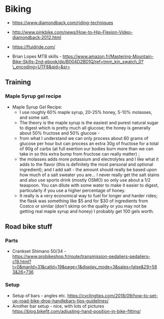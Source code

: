 # Biking

- <https://www.diamondback.com/riding-techniques>
- <http://www.pinkbike.com/news/How-to-Hip-Flexion-Video-diamondback-2012.html>
- <https://fluidride.com/>

- Brian Lopes MTB skills - <https://www.amazon.fr/Mastering-Mountain-Bike-Skills-2nd-ebook/dp/B004D2BD1Q/ref=tmm_kin_swatch_0?\_encoding=UTF8&qid=&sr=>

## Training

### Maple Syrup gel recipe

- Maple Syrup Gel Recipe:
  - I use roughly 60% maple syrup, 20-25% honey, 5-10% molasses, and
        some salt.
  - The theory is the maple syrup is the easiest and purest natural
        sugar to digest which is pretty much all glucose; the honey is
        generally about 50% fructose and 50% glucose -
  - from what I understand we can only process about 60 grams of
        glucose per hour but can process an extra 30g of fructose for a
        total of 90g of carbs (at full exertion our bodies burn more
        than we can take in so this extra bump from fructose can really
        matter) ;
  - the molasses adds more potassium and electrolytes and I like
        what it adds to the flavor (this is definitely the most personal
        and optional ingredient); and I add salt - the amount should
        really be based upon how much of a salt sweater you are\... I
        never really get the salt stains and also use sports drink
        (mostly OSMO) so only use about a 1/2 teaspoon. You can dilute
        with some water to make it easier to digest, particularly if you
        use a higher percentage of honey.
  - It really is a very economical way to fuel for longer and harder
        rides; the flask was something like \$5 and for \$30 of
        ingredients from Costco or similar (don't skimp on the quality
        or you may not be getting real maple syrup and honey) I probably
        get 100 gels worth.

## Road bike stuff

### Parts

- Crankset Shimano 50/34 - <https://www.probikeshop.fr/route/transmission-pedaliers-pedaliers-c19.html?t=0&manId=31&catId=19&page=1&display_mode=3&sales=false&29=583&26=736>

### Setup 

- Setup of bars - angles etc. <https://cyclingtips.com/2018/09/how-to-set-up-road-bike-drop-handlebars-tips-guidelines/>
- Another bar setup - nice, with lots of pictures <https://blog.bikefit.com/adjusting-hand-position-in-bike-fitting/>
